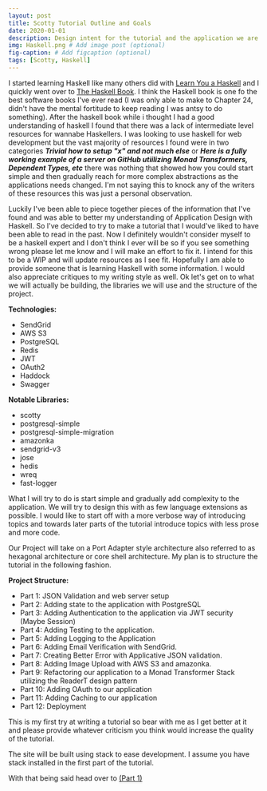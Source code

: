 ```yaml
---
layout: post
title: Scotty Tutorial Outline and Goals
date: 2020-01-01
description: Design intent for the tutorial and the application we are building.
img: Haskell.png # Add image post (optional)
fig-caption: # Add figcaption (optional)
tags: [Scotty, Haskell]
---
```


I started learning Haskell like many others did with [Learn You a Haskell][Learn-You-A-Haskell-For-Great-Good] and I quickly went over to [The Haskell Book][the-haskell-book]. I think the Haskell book is one fo the best software books I've ever read (I was only able to make to Chapter 24, didn't have the mental fortitude to keep reading I was antsy to do something). After the haskell book while i thought I had a good understanding of haskell I found that there was a lack of intermediate level resources for wannabe Haskellers. I was looking to use haskell for web development but the vast majority of resources I found were in two categories ***Trivial how to setup "x" and not much else*** or ***Here is a fully working example of a server on GitHub utiilizing Monad Transformers, Dependent Types, etc*** there was nothing that showed how you could start simple and then gradually reach for more complex abstractions as the applications needs changed. I'm not saying this to knock any of the writers of these resources this was just a personal observation. 

Luckily I've been able to piece together pieces of the information that I've found and was able to better my understanding of Application Design with Haskell. So I've decided to try to make a tutorial that I would've liked to have been able to read in the past. Now I definitely wouldn't consider myself to be a haskell expert and I don't think I ever will be so if you see something wrong please let me know and I will make an effort to fix it. I intend for this to be a WIP and will update resources as I see fit. Hopefully I am able to provide someone that is learning Haskell with some information. I would also appreciate critiques to my writing style as well. Ok let's get on to what we will actually be building, the libraries we will use and the structure of the project.

**Technologies:**
- SendGrid
- AWS S3
- PostgreSQL
- Redis
- JWT
- OAuth2
- Haddock
- Swagger

**Notable Libraries:**
- scotty
- postgresql-simple	
- postgresql-simple-migration
- amazonka
- sendgrid-v3
- jose	
- hedis
- wreq
- fast-logger


What I will try to do is start simple and gradually add complexity to the application. We will try to design this with as few language extensions as possible. I would like to start off with a more verbose way of introducing topics and towards later parts of the tutorial introduce topics with less prose and more code.

Our Project will take on a Port Adapter style architecture also referred to as hexagonal architecture or core shell architecture. My plan is to structure the tutorial in the following fashion.

**Project Structure:**
* Part 1: JSON Validation and web server setup
* Part 2: Adding state to the application with PostgreSQL
* Part 3: Adding Authentication to the application via JWT security (Maybe Session)
* Part 4: Adding Testing to the application.
* Part 5: Adding Logging to the Application
* Part 6: Adding Email Verification with SendGrid.
* Part 7: Creating Better Error with Applicative JSON validation.
* Part 8: Adding Image Upload with AWS S3 and amazonka.
* Part 9: Refactoring our application to a Monad Transformer Stack utilizing the ReaderT design pattern
* Part 10: Adding OAuth to our application
* Part 11: Adding Caching to our application
* Part 12: Deployment

This is my first try at writing a tutorial so bear with me as I get better at it and please provide whatever criticism you think would increase the quality of the tutorial.

The site will be built using stack to ease development. I assume you have stack installed in the first part of the tutorial.

With that being said head over to [(Part 1)]({{site.baseurl}}/scotty-tutorial-part-1/)

[Learn-You-A-Haskell-For-Great-Good]: http://learnyouahaskell.com/
[the-haskell-book]: https://haskellbook.com/